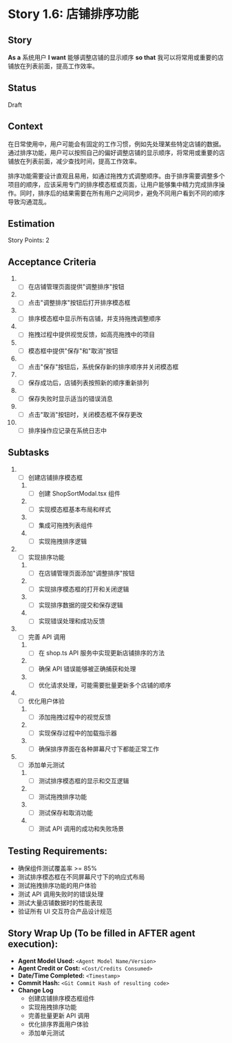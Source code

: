 # Story 1.6: 店铺排序功能

## Story

**As a** 系统用户
**I want** 能够调整店铺的显示顺序
**so that** 我可以将常用或重要的店铺放在列表前面，提高工作效率。

## Status

Draft

## Context

在日常使用中，用户可能会有固定的工作习惯，例如先处理某些特定店铺的数据。通过排序功能，用户可以按照自己的偏好调整店铺的显示顺序，将常用或重要的店铺放在列表前面，减少查找时间，提高工作效率。

排序功能需要设计直观且易用，如通过拖拽方式调整顺序。由于排序需要调整多个项目的顺序，应该采用专门的排序模态框或页面，让用户能够集中精力完成排序操作。同时，排序后的结果需要在所有用户之间同步，避免不同用户看到不同的顺序导致沟通混乱。

## Estimation

Story Points: 2

## Acceptance Criteria

1. - [ ] 在店铺管理页面提供"调整排序"按钮
2. - [ ] 点击"调整排序"按钮后打开排序模态框
3. - [ ] 排序模态框中显示所有店铺，并支持拖拽调整顺序
4. - [ ] 拖拽过程中提供视觉反馈，如高亮拖拽中的项目
5. - [ ] 模态框中提供"保存"和"取消"按钮
6. - [ ] 点击"保存"按钮后，系统保存新的排序顺序并关闭模态框
7. - [ ] 保存成功后，店铺列表按照新的顺序重新排列
8. - [ ] 保存失败时显示适当的错误消息
9. - [ ] 点击"取消"按钮时，关闭模态框不保存更改
10. - [ ] 排序操作应记录在系统日志中

## Subtasks

1. - [ ] 创建店铺排序模态框
   1. - [ ] 创建 ShopSortModal.tsx 组件
   2. - [ ] 实现模态框基本布局和样式
   3. - [ ] 集成可拖拽列表组件
   4. - [ ] 实现拖拽排序逻辑
2. - [ ] 实现排序功能
   1. - [ ] 在店铺管理页面添加"调整排序"按钮
   2. - [ ] 实现排序模态框的打开和关闭逻辑
   3. - [ ] 实现排序数据的提交和保存逻辑
   4. - [ ] 实现错误处理和成功反馈
3. - [ ] 完善 API 调用
   1. - [ ] 在 shop.ts API 服务中实现更新店铺排序的方法
   2. - [ ] 确保 API 错误能够被正确捕获和处理
   3. - [ ] 优化请求处理，可能需要批量更新多个店铺的顺序
4. - [ ] 优化用户体验
   1. - [ ] 添加拖拽过程中的视觉反馈
   2. - [ ] 实现保存过程中的加载指示器
   3. - [ ] 确保排序界面在各种屏幕尺寸下都能正常工作
5. - [ ] 添加单元测试
   1. - [ ] 测试排序模态框的显示和交互逻辑
   2. - [ ] 测试拖拽排序功能
   3. - [ ] 测试保存和取消功能
   4. - [ ] 测试 API 调用的成功和失败场景

## Testing Requirements:

- 确保组件测试覆盖率 >= 85%
- 测试排序模态框在不同屏幕尺寸下的响应式布局
- 测试拖拽排序功能的用户体验
- 测试 API 调用失败时的错误处理
- 测试大量店铺数据时的性能表现
- 验证所有 UI 交互符合产品设计规范

## Story Wrap Up (To be filled in AFTER agent execution):

- **Agent Model Used:** `<Agent Model Name/Version>`
- **Agent Credit or Cost:** `<Cost/Credits Consumed>`
- **Date/Time Completed:** `<Timestamp>`
- **Commit Hash:** `<Git Commit Hash of resulting code>`
- **Change Log**
  - 创建店铺排序模态框组件
  - 实现拖拽排序功能
  - 完善批量更新 API 调用
  - 优化排序界面用户体验
  - 添加单元测试
